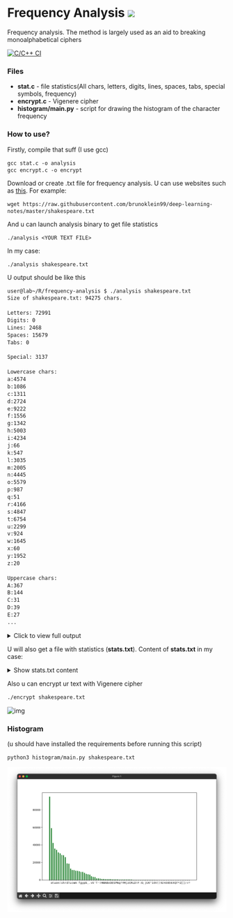 # Frequency Analysis <img width="35px"  src="https://media.tenor.com/rmmiikcfCs8AAAAi/hacker-hacker-man.gif"></img>
Frequency analysis. The method is largely used as an aid to breaking monoalphabetical ciphers 

[![C/C++ CI](https://github.com/stylish-bear/frequency-analysis/actions/workflows/c-cpp.yml/badge.svg)](https://github.com/stylish-bear/frequency-analysis/actions/workflows/c-cpp.yml)

### Files
* **stat.c** - file statistics(All chars, letters, digits, lines, spaces, tabs, special symbols, frequency)
* **encrypt.c** - Vigenere cipher
* **histogram/main.py** - script for drawing the histogram of the character frequency

### How to use?
Firstly, compile that suff (I use gcc)
```shell
gcc stat.c -o analysis
gcc encrypt.c -o encrypt
```
Download or create .txt file for frequency analysis. U can use websites such as [this](http://www.lib.ru/). For example:
```shell
wget https://raw.githubusercontent.com/brunoklein99/deep-learning-notes/master/shakespeare.txt
```
And u can launch analysis binary to get file statistics
```shell
./analysis <YOUR TEXT FILE>
```
In my case:
```shell
./analysis shakespeare.txt
```
U output should be like this

```bash
user@lab~/R/frequency-analysis $ ./analysis shakespeare.txt 
Size of shakespeare.txt: 94275 chars.

Letters: 72991
Digits: 0
Lines: 2468
Spaces: 15679
Tabs: 0

Special: 3137

Lowercase chars: 
a:4574
b:1086
c:1311
d:2724
e:9222
f:1556
g:1342
h:5003
i:4234
j:66
k:547
l:3035
m:2005
n:4445
o:5579
p:987
q:51
r:4166
s:4847
t:6754
u:2299
v:924
w:1645
x:60
y:1952
z:20

Uppercase chars: 
A:367
B:144
C:31
D:39
E:27
...

```

<details>
<summary>Click to view full output</summary>
  
```bash
user@lab~/R/frequency-analysis $ ./analysis shakespeare.txt 
Size of shakespeare.txt: 94275 chars.

Letters: 72991
Digits: 0
Lines: 2468
Spaces: 15679
Tabs: 0

Special: 3137

Lowercase chars: 
a:4574
b:1086
c:1311
d:2724
e:9222
f:1556
g:1342
h:5003
i:4234
j:66
k:547
l:3035
m:2005
n:4445
o:5579
p:987
q:51
r:4166
s:4847
t:6754
u:2299
v:924
w:1645
x:60
y:1952
z:20

Uppercase chars: 
A:367
B:144
C:31
D:39
E:27
F:107
G:16
H:67
I:443
J: 2
K: 6
L:58
M:90
N:76
O:128
P:24
R:17
S:144
T:462
U:21
V: 1
W:253
Y:34

a:6.2665260101%
b:1.4878546670%
c:1.7961118494%
d:3.7319669548%
e:12.6344343823%
f:2.1317696702%
g:1.8385828390%
h:6.8542697045%
i:5.8007151567%
j:0.0904221068%
k:0.7494074612%
l:4.1580468825%
m:2.7469140031%
n:6.0897918922%
o:7.6434080914%
p:1.3522215068%
q:0.0698716280%
r:5.7075529860%
s:6.6405447247%
t:9.2531955995%
u:3.1497033881%
v:1.2659094957%
w:2.2537025113%
x:0.0822019153%
y:2.6743023112%
z:0.0274006384%

A:0.5028017153%
B:0.1972845967%
C:0.0424709896%
D:0.0534312449%
E:0.0369908619%
F:0.1465934156%
G:0.0219205107%
H:0.0917921388%
I:0.6069241413%
J:0.0027400638%
K:0.0082201915%
L:0.0794618515%
M:0.1233028730%
N:0.1041224261%
O:0.1753640860%
P:0.0328807661%
R:0.0232905427%
S:0.1972845967%
T:0.6329547478%
U:0.0287706704%
V:0.0013700319%
W:0.3466180762%
Y:0.0465810853%

A-a:6.7693277253%
B-b:1.6851392637%
C-c:1.8385828390%
D-d:3.7853981998%
E-e:12.6714252442%
F-f:2.2783630859%
G-g:1.8605033497%
H-h:6.9460618432%
I-i:6.4076392980%
J-j:0.0931621707%
K-k:0.7576276527%
L-l:4.2375087340%
M-m:2.8702168761%
N-n:6.1939143182%
O-o:7.8187721774%
P-p:1.3851022729%
R-r:5.7308435287%
S-s:6.8378293214%
T-t:9.8861503473%
U-u:3.1784740584%
V-v:1.2672795276%
W-w:2.6003205875%
Y-y:2.7208833966%
```
</details>

U will also get a file with statistics (**stats.txt**). Content of **stats.txt** in my case:

<details>
<summary>Show stats.txt content</summary>

```bash
a 0.0676932772533600032876947
b 0.0168513926374484525491198
c 0.0183858283898014823740173
d 0.0378539819977805482874625
e 0.1267142524420819005043660
f 0.0227836308585990053571626
g 0.0186050334972804866347169
h 0.0694606184324094751424443
i 0.0640763929799564329836095
j 0.0009316217067857681083970
k 0.0075762765272430847637135
l 0.0423750873395350111658749
m 0.0287021687605321203977469
n 0.0619391431820361414430586
o 0.0781877217739173322765250
p 0.0138510227288295817289936
r 0.0573084352865421764317553
s 0.0683782932142318916030163
t 0.0988615034730309216178890
u 0.0317847405844556178166943
v 0.0126727952761299338275213
w 0.0260032058746968804371414
y 0.0272088339658314038718365
```
</details>

Also u can encrypt ur text with Vigenere cipher
```bash
./encrypt shakespeare.txt
```

![img](https://github.com/stylish-bear/frequency-analysis/blob/736979ec071ca49015f3de5c2f38ce12e2868ade/Screen%20Shot%202023-06-11%20at%2010.54.11%20PM.png)

### Histogram
(u should have installed the requirements before running this script)
```bash
python3 histogram/main.py shakespeare.txt
```
![img](histogram/histogram.png)
